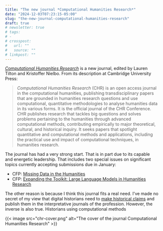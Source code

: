 ```yaml
---
title: "The new journal *Computational Humanities Research*"
date: "2024-12-03T07:23:15-05:00"
slug: "the-new-journal-computational-humanities-research"
draft: true
# newsletter: true
# tags:
# - 
# crosspost: 
#   url: ""
#   source: ""
# linkpost: ""
---
```


[_Computational Humanities Research_](https://www.cambridge.org/core/journals/computational-humanities-research) is a new journal, edited by Lauren Tilton and Kristoffer Nielbo. From its description at Cambridge University Press:

> _Computational Humanities Research_ (CHR) is an open access journal in the computational humanities, publishing transdisciplinary papers that are grounded in humanities research questions and use computational, quantitative methodologies to analyse humanities data in its various forms. It is the official journal of the CHR Conference. CHR publishes research that tackles big questions and solves problems pertaining to the humanities through advanced computational methods, contributing empirically to major theoretical, cultural, and historical inquiry. It seeks papers that spotlight quantitative and computational methods and applications, including the practical use and impact of computational techniques, in humanities research. 

The journal has had a very strong start. That is in part due to its capable and energetic leadership. That includes two special issues on significant topics currently accepting submissions due in January:

- CFP: [Missing Data in the Humanities](https://www.cambridge.org/core/journals/computational-humanities-research/announcements/call-for-papers/missing-data-in-the-humanities)
- CFP: [Expanding the Toolkit: Large Language Models in Humanities Research](https://www.cambridge.org/core/journals/computational-humanities-research/announcements/call-for-papers/expanding-the-toolkit-large-language-models-in-humanities-research)

The other reason is because I think this journal fits a real need. I've made no secret of my view that digital historians need to [make historical claims](https://doi.org/10.1093/jsh/shab015) and publish them in the interpretative journals of the profession. However, the inverse is also true. Historians using computational methods 

{{< image src="chr-cover.png" alt="The cover of the journal Computational Humanities Research" >}}

